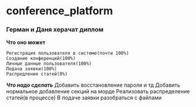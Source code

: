 # conference_platform
### Герман и Даня херачат диплом

**Что оно может**

    Регистрация пользователя в системе(почти 100%)
    Создание конференций(100%) 
    Личные данные пользователя(100%)
    Подача заявки(100%)
    Распредление статей(0%)
    
***Что надо сделать***
    Добавить восстановление пароля и тд
    Добавить нормальное добавление секций на морде
    Реализовать распределение статей(в процессе)
    В подаче заявки разобраться с файлами
     
